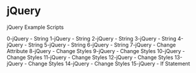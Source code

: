# jQuery
jQuery Example Scripts

0-jQuery - String
1-jQuery - String
2-jQuery - String
3-jQuery - String
4-jQuery - String
5-jQuery - String
6-jQuery - String
7-jQuery - Change Attribute
8-jQuery - Change Styles
9-jQuery - Change Styles
10-jQuery - Change Styles
11-jQuery - Change Styles
12-jQuery - Change Styles
13-jQuery - Change Styles
14-jQuery - Change Styles
15-jQuery - If Statement
